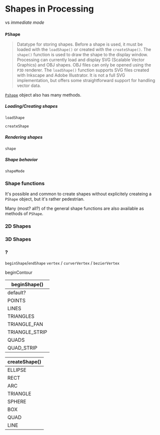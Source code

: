 Shapes in Processing
====================



vs *immediate mode*



### `PShape`

> Datatype for storing shapes. Before a shape is used, it must be loaded with the `loadShape()` or created with the `createShape()`. The `shape()` function is used to draw the shape to the display window. Processing can currently load and display SVG (Scalable Vector Graphics) and OBJ shapes. OBJ files can only be opened using the `P3D` renderer. The `loadShape()` function supports SVG files created with Inkscape and Adobe Illustrator. It is not a full SVG implementation, but offers some straightforward support for handling vector data. 

[`Pshape`](https://processing.org/reference/PShape.html) object also has many methods.

##### Loading/Creating shapes

`loadShape`

`createShape`

##### Rendering shapes

`shape`

##### Shape behavior

`shapeMode`


### Shape functions

It's possible and common to create shapes without explicitely createing a `PShape` object, but it's rather pedestrian.

Many (most? all?) of the general shape functions are also available as methods of `PShape`.





### 2D Shapes


### 3D Shapes

### ?

`beginShape`/`endShape`
`vertex` / `curverVertex` / `bezierVertex`

beginContour

beginShape()   | 
-------------  |
default?       |
POINTS         |
LINES          |
TRIANGLES      |
TRIANGLE_FAN   |
TRIANGLE_STRIP |
QUADS          |
QUAD_STRIP     |

createShape()  |
---------------|
ELLIPSE        |
RECT           |
ARC            |
TRIANGLE       |
SPHERE         |
BOX            |
QUAD           |
LINE           |
